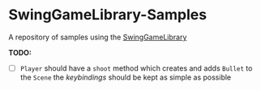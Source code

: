 # SwingGameLibrary-Samples
A repository of samples using the [SwingGameLibrary](https://github.com/davidkroukamp/swinggamelibrary)

**TODO:**
- [ ] `Player` should have a `shoot` method which creates and adds `Bullet` to the `Scene` the *keybindings* should be kept as simple as possible
